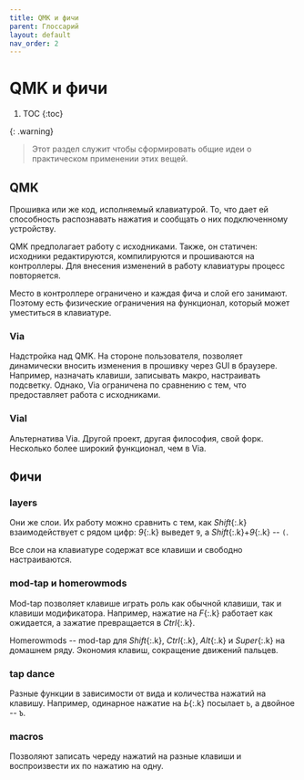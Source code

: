 ```yaml
---
title: QMK и фичи
parent: Глоссарий
layout: default
nav_order: 2
---
```


# QMK и фичи

1. TOC
{:toc}

{: .warning}
> Этот раздел служит чтобы сформировать общие идеи о практическом применении этих вещей.

## QMK

Прошивка или же код, исполняемый клавиатурой. То, что дает ей способность распознавать нажатия и сообщать о них подключенному устройству.

QMK предполагает работу с исходниками. Также, он статичен: исходники редактируются, компилируются и прошиваются на контроллеры. Для внесения изменений в работу клавиатуры процесс повторяется.

Место в контроллере ограничено и каждая фича и слой его занимают. Поэтому есть физические ограничения на функционал, который может уместиться в клавиатуре.

### Via

Надстройка над QMK. На стороне пользователя, позволяет динамически вносить изменения в прошивку через GUI в браузере. Например, назначать клавиши, записывать макро, настраивать подсветку. Однако, Via ограничена по сравнению с тем, что предоставляет работа с исходниками.

### Vial

Альтернатива Via. Другой проект, другая философия, свой форк. Несколько более широкий функционал, чем в Via.

## Фичи

### layers

Они же слои. Их работу можно сравнить с тем, как *Shift*{:.k} взаимодействует с рядом цифр: *9*{:.k} выведет `9`, а *Shift*{:.k}+*9*{:.k} -- `(`.

Все слои на клавиатуре содержат все клавиши и свободно настраиваются.

### mod-tap и homerowmods

Mod-tap позволяет клавише играть роль как обычной клавиши, так и клавиши модификатора. Например, нажатие на *F*{:.k} работает как ожидается, а зажатие превращается в *Ctrl*{:.k}.

Homerowmods -- mod-tap для *Shift*{:.k}, *Ctrl*{:.k}, *Alt*{:.k} и *Super*{:.k} на домашнем ряду. Экономия клавиш, сокращение движений пальцев.

### tap dance

Разные функции в зависимости от вида и количества нажатий на клавишу. Например, одинарное нажатие на *Ь*{:.k} посылает `Ь`, а двойное -- `Ъ`.

### macros

Позволяют записать череду нажатий на разные клавиши и воспроизвести их по нажатию на одну.
